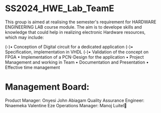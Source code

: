 # SS2024_HWE_Lab_TeamE
This group is aimed at realising the semester's requirement for HARDWARE ENGINEERING LAB course module.
The aim is to develope skills and knowledge that could help in realizing electronic Hardware resources, which may include:

(-)•	Conception of Digital circuit for a dedicated application
(-)•	Specification, implementation in VHDL
(-)•	Validation of the concept on FPGA
•	Implementation of a PCN-Design for the application
•	Project Management and working in Team
•	Documentation and Presentation
•	Effective time management
# Management Board:
Product Manager: Onyesi John Abiagam 
Quality Assurance Engineer: Nnaemeka Valentine Eze
Operations Manager: Manoj Luitel👑

